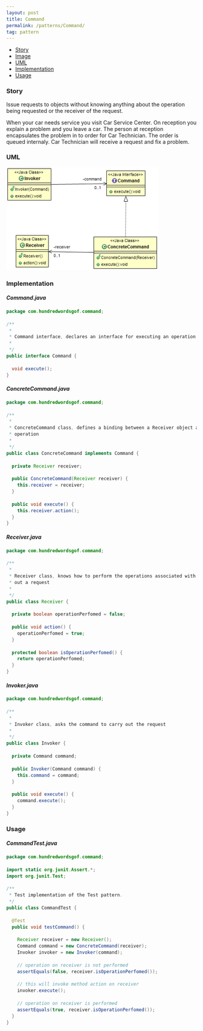 ```yaml
---
layout: post
title: Command
permalink: /patterns/Command/
tag: pattern
---
```


* [Story](#Story)
* [Image](#Image)
* [UML](#UML)
* [Implementation](#Implementation)
* [Usage](#Usage)


###  <a id="Story"></a>Story 

Issue requests to objects without knowing anything about the operation being requested or the receiver of the request.

When your car needs service you visit Car Service Center. On reception you explain a problem and you leave a car.
The person at reception encapsulates the problem in to order for Car Technician. The order is queued internaly.
Car Technician will receive a request and fix a problem.



###  <a id="UML"></a>UML 
[![](/assets/img/uml/command.png)](/assets/img/uml/command.png)

###  <a id="Implementation"></a>Implementation 

#### *Command.java* 
```java 
package com.hundredwordsgof.command;

/**
 * 
 * Command interface, declares an interface for executing an operation
 *
 */
public interface Command {

  void execute();
}
```

#### *ConcreteCommand.java* 
```java 
package com.hundredwordsgof.command;

/**
 * 
 * ConcreteCommand class, defines a binding between a Receiver object and an
 * operation
 *
 */
public class ConcreteCommand implements Command {

  private Receiver receiver;

  public ConcreteCommand(Receiver receiver) {
    this.receiver = receiver;
  }

  public void execute() {
    this.receiver.action();
  }
}
```

#### *Receiver.java* 
```java 
package com.hundredwordsgof.command;

/**
 * 
 * Receiver class, knows how to perform the operations associated with carrying
 * out a request
 *
 */
public class Receiver {

  private boolean operationPerfomed = false;

  public void action() {
    operationPerfomed = true;
  }

  protected boolean isOperationPerfomed() {
    return operationPerfomed;
  }
}
```

#### *Invoker.java* 
```java 
package com.hundredwordsgof.command;

/**
 * 
 * Invoker class, asks the command to carry out the request
 *
 */
public class Invoker {

  private Command command;

  public Invoker(Command command) {
    this.command = command;
  }

  public void execute() {
    command.execute();
  }
}
```

###  <a id="Usage"></a>Usage 

#### *CommandTest.java* 
```java 
package com.hundredwordsgof.command;

import static org.junit.Assert.*;
import org.junit.Test;

/**
 * Test implementation of the Test pattern.
 */
public class CommandTest {

  @Test
  public void testCommand() {

    Receiver receiver = new Receiver();
    Command command = new ConcreteCommand(receiver);
    Invoker invoker = new Invoker(command);

    // operation on receiver is not performed
    assertEquals(false, receiver.isOperationPerfomed());

    // this will invoke method action on receiver
    invoker.execute();

    // operation on receiver is performed
    assertEquals(true, receiver.isOperationPerfomed());
  }
}
```

